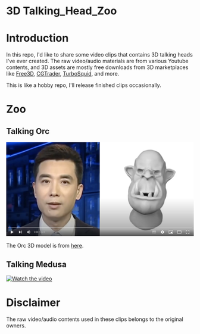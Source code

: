 # 3D Talking_Head_Zoo


# Introduction
In this repo, I'd like to share some video clips that contains 3D talking heads I've ever created. The raw video/audio materials are from various Youtube contents, and 3D assets are mostly free downloads from 3D marketplaces like [Free3D](https://free3d.com/), [CGTrader](https://www.cgtrader.com/), [TurboSquid](https://www.turbosquid.com/), and more.

This is like a hobby repo, I'll release finished clips occasionally.


# Zoo
## Talking Orc
[![Watch the video](https://github.com/liujianee/3D_Talking_Head_Zoo/blob/main/thumbnails/orc_thumbnail.png)](https://youtu.be/WdsKvmy9b8Q)

The Orc 3D model is from [here](https://free3d.com/3d-model/orc-head-587070.html).



## Talking Medusa
[![Watch the video]()](https://youtu.be/XASZ058RWys)



# Disclaimer

The raw video/audio contents used in these clips belongs to the original owners.
